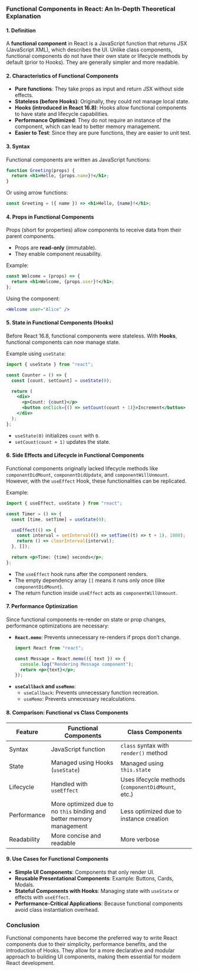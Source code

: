 ### Functional Components in React: An In-Depth Theoretical Explanation

#### 1. **Definition**
A **functional component** in React is a JavaScript function that returns JSX (JavaScript XML), which describes the UI. Unlike class components, functional components do not have their own state or lifecycle methods by default (prior to Hooks). They are generally simpler and more readable.

#### 2. **Characteristics of Functional Components**
- **Pure functions**: They take props as input and return JSX without side effects.
- **Stateless (before Hooks)**: Originally, they could not manage local state.
- **Hooks (introduced in React 16.8)**: Hooks allow functional components to have state and lifecycle capabilities.
- **Performance Optimized**: They do not require an instance of the component, which can lead to better memory management.
- **Easier to Test**: Since they are pure functions, they are easier to unit test.

#### 3. **Syntax**
Functional components are written as JavaScript functions:
```jsx
function Greeting(props) {
  return <h1>Hello, {props.name}!</h1>;
}
```
Or using arrow functions:
```jsx
const Greeting = ({ name }) => <h1>Hello, {name}!</h1>;
```

#### 4. **Props in Functional Components**
Props (short for properties) allow components to receive data from their parent components.
- Props are **read-only** (immutable).
- They enable component reusability.

Example:
```jsx
const Welcome = (props) => {
  return <h1>Welcome, {props.user}!</h1>;
};
```
Using the component:
```jsx
<Welcome user="Alice" />
```

#### 5. **State in Functional Components (Hooks)**
Before React 16.8, functional components were stateless. With **Hooks**, functional components can now manage state.

Example using `useState`:
```jsx
import { useState } from "react";

const Counter = () => {
  const [count, setCount] = useState(0);

  return (
    <div>
      <p>Count: {count}</p>
      <button onClick={() => setCount(count + 1)}>Increment</button>
    </div>
  );
};
```
- `useState(0)` initializes `count` with `0`.
- `setCount(count + 1)` updates the state.

#### 6. **Side Effects and Lifecycle in Functional Components**
Functional components originally lacked lifecycle methods like `componentDidMount`, `componentDidUpdate`, and `componentWillUnmount`. However, with the `useEffect` Hook, these functionalities can be replicated.

Example:
```jsx
import { useEffect, useState } from "react";

const Timer = () => {
  const [time, setTime] = useState(0);

  useEffect(() => {
    const interval = setInterval(() => setTime((t) => t + 1), 1000);
    return () => clearInterval(interval);
  }, []);

  return <p>Time: {time} seconds</p>;
};
```
- The `useEffect` hook runs after the component renders.
- The empty dependency array `[]` means it runs only once (like `componentDidMount`).
- The return function inside `useEffect` acts as `componentWillUnmount`.

#### 7. **Performance Optimization**
Since functional components re-render on state or prop changes, performance optimizations are necessary:
- **`React.memo`**: Prevents unnecessary re-renders if props don’t change.
  ```jsx
  import React from "react";

  const Message = React.memo(({ text }) => {
    console.log("Rendering Message component");
    return <p>{text}</p>;
  });
  ```
- **`useCallback` and `useMemo`**:
  - `useCallback`: Prevents unnecessary function recreation.
  - `useMemo`: Prevents unnecessary recalculations.

#### 8. **Comparison: Functional vs Class Components**
| Feature           | Functional Components            | Class Components             |
|------------------|--------------------------------|-----------------------------|
| Syntax          | JavaScript function            | `class` syntax with `render()` method |
| State           | Managed using Hooks (`useState`) | Managed using `this.state` |
| Lifecycle      | Handled with `useEffect`        | Uses lifecycle methods (`componentDidMount`, etc.) |
| Performance    | More optimized due to no `this` binding and better memory management | Less optimized due to instance creation |
| Readability    | More concise and readable       | More verbose |

#### 9. **Use Cases for Functional Components**
- **Simple UI Components**: Components that only render UI.
- **Reusable Presentational Components**: Example: Buttons, Cards, Modals.
- **Stateful Components with Hooks**: Managing state with `useState` or effects with `useEffect`.
- **Performance-Critical Applications**: Because functional components avoid class instantiation overhead.

### **Conclusion**
Functional components have become the preferred way to write React components due to their simplicity, performance benefits, and the introduction of Hooks. They allow for a more declarative and modular approach to building UI components, making them essential for modern React development.
